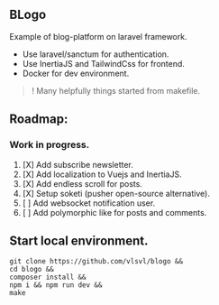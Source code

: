 ## BLogo 
Example of blog-platform on laravel framework.
* Use laravel/sanctum for authentication.
* Use InertiaJS and TailwindCss for frontend.
* Docker for dev environment.

> ! Many helpfully things started from makefile.

## Roadmap:
### Work in progress.

1. [X] Add subscribe newsletter.
2. [X] Add localization to Vuejs and InertiaJS.
3. [X] Add endless scroll for posts.
4. [X] Setup soketi (pusher open-source alternative).
5. [ ] Add websocket notification user.
6. [ ] Add polymorphic like for posts and comments.

## Start local environment.
```shell
git clone https://github.com/vlsvl/blogo &&
cd blogo &&
composer install &&
npm i && npm run dev &&
make 
```
